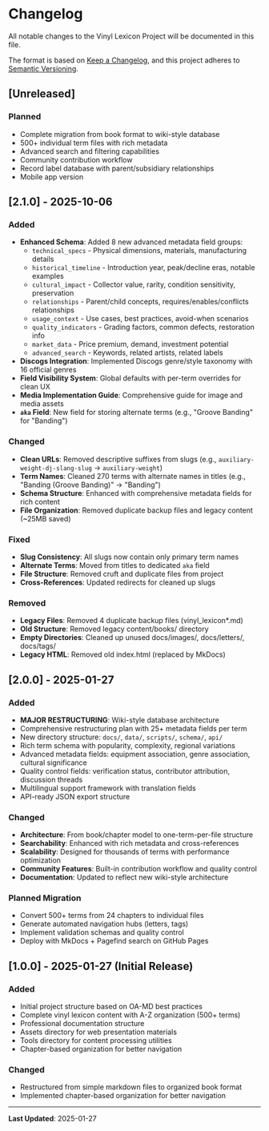 # Changelog

All notable changes to the Vinyl Lexicon Project will be documented in this file.

The format is based on [Keep a Changelog](https://keepachangelog.com/en/1.0.0/),
and this project adheres to [Semantic Versioning](https://semver.org/spec/v2.0.0.html).

## [Unreleased]

### Planned

- Complete migration from book format to wiki-style database
- 500+ individual term files with rich metadata
- Advanced search and filtering capabilities
- Community contribution workflow
- Record label database with parent/subsidiary relationships
- Mobile app version

## [2.1.0] - 2025-10-06

### Added

- **Enhanced Schema**: Added 8 new advanced metadata field groups:
  - `technical_specs` - Physical dimensions, materials, manufacturing details
  - `historical_timeline` - Introduction year, peak/decline eras, notable examples
  - `cultural_impact` - Collector value, rarity, condition sensitivity, preservation
  - `relationships` - Parent/child concepts, requires/enables/conflicts relationships
  - `usage_context` - Use cases, best practices, avoid-when scenarios
  - `quality_indicators` - Grading factors, common defects, restoration info
  - `market_data` - Price premium, demand, investment potential
  - `advanced_search` - Keywords, related artists, related labels
- **Discogs Integration**: Implemented Discogs genre/style taxonomy with 16 official genres
- **Field Visibility System**: Global defaults with per-term overrides for clean UX
- **Media Implementation Guide**: Comprehensive guide for image and media assets
- **`aka` Field**: New field for storing alternate terms (e.g., "Groove Banding" for "Banding")

### Changed

- **Clean URLs**: Removed descriptive suffixes from slugs (e.g., `auxiliary-weight-dj-slang-slug` → `auxiliary-weight`)
- **Term Names**: Cleaned 270 terms with alternate names in titles (e.g., "Banding (Groove Banding)" → "Banding")
- **Schema Structure**: Enhanced with comprehensive metadata fields for rich content
- **File Organization**: Removed duplicate backup files and legacy content (~25MB saved)

### Fixed

- **Slug Consistency**: All slugs now contain only primary term names
- **Alternate Terms**: Moved from titles to dedicated `aka` field
- **File Structure**: Removed cruft and duplicate files from project
- **Cross-References**: Updated redirects for cleaned up slugs

### Removed

- **Legacy Files**: Removed 4 duplicate backup files (vinyl_lexicon*.md)
- **Old Structure**: Removed legacy content/books/ directory
- **Empty Directories**: Cleaned up unused docs/images/, docs/letters/, docs/tags/
- **Legacy HTML**: Removed old index.html (replaced by MkDocs)

## [2.0.0] - 2025-01-27

### Added

- **MAJOR RESTRUCTURING**: Wiki-style database architecture
- Comprehensive restructuring plan with 25+ metadata fields per term
- New directory structure: `docs/`, `data/`, `scripts/`, `schema/`, `api/`
- Rich term schema with popularity, complexity, regional variations
- Advanced metadata fields: equipment association, genre association, cultural significance
- Quality control fields: verification status, contributor attribution, discussion threads
- Multilingual support framework with translation fields
- API-ready JSON export structure

### Changed

- **Architecture**: From book/chapter model to one-term-per-file structure
- **Searchability**: Enhanced with rich metadata and cross-references
- **Scalability**: Designed for thousands of terms with performance optimization
- **Community Features**: Built-in contribution workflow and quality control
- **Documentation**: Updated to reflect new wiki-style architecture

### Planned Migration

- Convert 500+ terms from 24 chapters to individual files
- Generate automated navigation hubs (letters, tags)
- Implement validation schemas and quality control
- Deploy with MkDocs + Pagefind search on GitHub Pages

## [1.0.0] - 2025-01-27 (Initial Release)

### Added

- Initial project structure based on OA-MD best practices
- Complete vinyl lexicon content with A-Z organization (500+ terms)
- Professional documentation structure
- Assets directory for web presentation materials
- Tools directory for content processing utilities
- Chapter-based organization for better navigation

### Changed

- Restructured from simple markdown files to organized book format
- Implemented chapter-based organization for better navigation

---

**Last Updated**: 2025-01-27
